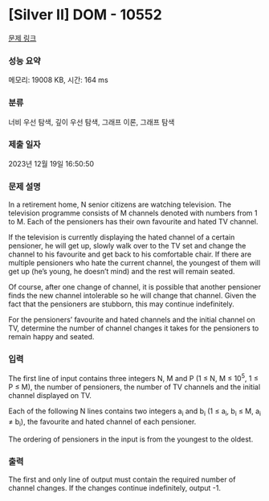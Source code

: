 # [Silver II] DOM - 10552 

[문제 링크](https://www.acmicpc.net/problem/10552) 

### 성능 요약

메모리: 19008 KB, 시간: 164 ms

### 분류

너비 우선 탐색, 깊이 우선 탐색, 그래프 이론, 그래프 탐색

### 제출 일자

2023년 12월 19일 16:50:50

### 문제 설명

<p>In a retirement home, N senior citizens are watching television. The television programme consists of M channels denoted with numbers from 1 to M. Each of the pensioners has their own favourite and hated TV channel.</p>

<p>If the television is currently displaying the hated channel of a certain pensioner, he will get up, slowly walk over to the TV set and change the channel to his favourite and get back to his comfortable chair. If there are multiple pensioners who hate the current channel, the youngest of them will get up (he’s young, he doesn’t mind) and the rest will remain seated.</p>

<p>Of course, after one change of channel, it is possible that another pensioner finds the new channel intolerable so he will change that channel. Given the fact that the pensioners are stubborn, this may continue indefinitely.</p>

<p>For the pensioners’ favourite and hated channels and the initial channel on TV, determine the number of channel changes it takes for the pensioners to remain happy and seated.</p>

### 입력 

 <p>The first line of input contains three integers N, M and P (1 ≤ N, M ≤ 10<sup>5</sup>, 1 ≤ P ≤ M), the number of pensioners, the number of TV channels and the initial channel displayed on TV.</p>

<p>Each of the following N lines contains two integers a<sub>i</sub> and b<sub>i</sub> (1 ≤ a<sub>i</sub>, b<sub>i</sub> ≤ M, a<sub>i</sub> ≠ b<sub>i</sub>), the favourite and hated channel of each pensioner.</p>

<p>The ordering of pensioners in the input is from the youngest to the oldest.</p>

### 출력 

 <p>The first and only line of output must contain the required number of channel changes. If the changes continue indefinitely, output -1.</p>

